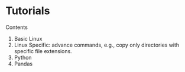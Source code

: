 # Tutorials
Contents
1. Basic Linux
2. Linux Specific: advance commands, e.g., copy only directories with specific file extensions.
3. Python
4. Pandas

